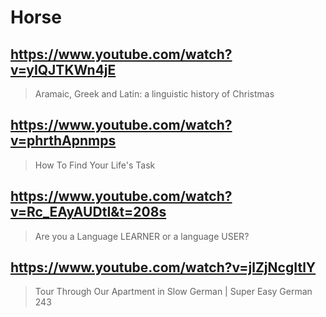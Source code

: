 # Horse

## https://www.youtube.com/watch?v=yIQJTKWn4jE

> Aramaic, Greek and Latin: a linguistic history of Christmas

## https://www.youtube.com/watch?v=phrthApnmps

> How To Find Your Life's Task 
 
## https://www.youtube.com/watch?v=Rc_EAyAUDtI&t=208s

> Are you a Language LEARNER or a language USER?

## https://www.youtube.com/watch?v=jlZjNcgItlY

> Tour Through Our Apartment in Slow German | Super Easy German 243


